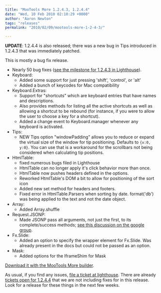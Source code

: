 ```yaml
---
title: "MooTools More 1.2.4.3, 1.2.4.4"
date: "Wed, 10 Feb 2010 02:10:29 +0000"
author: "Aaron Newton"
tags: "releases"
permalink: "2010/02/09/mootools-more-1-2-4-3/"

---
```

<strong>UPDATE</strong>: 1.2.4.4 is also released; there was a new bug in Tips introduced in 1.2.4.3 that was immediately patched.

This is mostly a bug fix release.

* Nearly 50 bug fixes ([see the milestone for 1.2.4.3 in Lighthouse](https://mootools.lighthouseapp.com/projects/24057/milestones/54424-1243)).
* Keyboard:
  * Added some support for just pressing 'shift', 'control', or 'alt'
  * Added a bunch of keycodes for Mac compatibility
* Keyboard.Extras:
  * Support for "shortcuts" which are keyboard entries that have names and descriptions.
  * Also provides methods for listing all the active shortcuts as well as allowing a shortcut to be rebound (for instance, if you were to allow the user to choose a key for a shortcut).
  * Added a change event to Keyboard.manager whenever any keyboard is activated.
* Tips:
  * NEW Tips option "windowPadding" allows you to reduce or expand the virtual size of the window for tip positioning. Defaults to `{x:0, y:0}`. You can use that is a workaround for the scrollbars not being considered when calculating tip positions.
* HtmlTable:
  * fixed numerous bugs filed in Lighthouse
  * HtmlTable can no longer apply it's click behavior more than once.
  * HtmlTable now pushes headers defined in the options.
  * Reworked HtmlTable's DOM a bit to allow for positioning of the sort icon
  * Added new set method for headers and footers.
  * Fixed error in HtmlTable.Parsers when sorting by date. format('db') was being applied to the text and not the date object.
* Array: 
  * Added Array.shuffle
* Request.JSONP:
  * Made JSONP pass all arguments, not just the first, to its complete/success methods; [see this discussion on the google group](http://groups.google.com/group/mootools-users/browse_thread/thread/9cfa52bf0cf05bac).
* Fx.Slide:
  * Added an option to specify the wrapper element for Fx.Slide. Was already present in the docs but could not be passed as an option.
* Mask:
  * Added options for the IframeShim for Mask

[Download it with the MooTools More builder](http://mootools.net/more).

As usual, if you find any issues, [file a ticket at lighthouse](https://mootools.lighthouseapp.com/projects/24057/). There are already [tickets open for 1.2.4.4](https://mootools.lighthouseapp.com/projects/24057-mootoolsmore/milestones/60506-1244) that we are not including fixes for in this release. Look for a release for these things in the next few weeks.